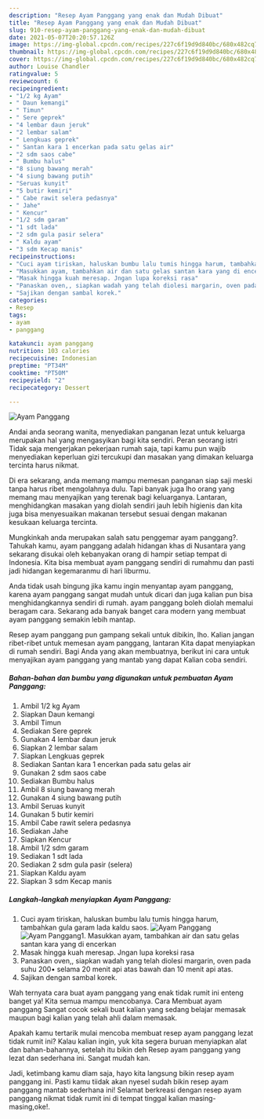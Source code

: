 ```yaml
---
description: "Resep Ayam Panggang yang enak dan Mudah Dibuat"
title: "Resep Ayam Panggang yang enak dan Mudah Dibuat"
slug: 910-resep-ayam-panggang-yang-enak-dan-mudah-dibuat
date: 2021-05-07T20:20:57.126Z
image: https://img-global.cpcdn.com/recipes/227c6f19d9d840bc/680x482cq70/ayam-panggang-foto-resep-utama.jpg
thumbnail: https://img-global.cpcdn.com/recipes/227c6f19d9d840bc/680x482cq70/ayam-panggang-foto-resep-utama.jpg
cover: https://img-global.cpcdn.com/recipes/227c6f19d9d840bc/680x482cq70/ayam-panggang-foto-resep-utama.jpg
author: Louise Chandler
ratingvalue: 5
reviewcount: 6
recipeingredient:
- "1/2 kg Ayam"
- " Daun kemangi"
- " Timun"
- " Sere geprek"
- "4 lembar daun jeruk"
- "2 lembar salam"
- " Lengkuas geprek"
- " Santan kara 1 encerkan pada satu gelas air"
- "2 sdm saos cabe"
- " Bumbu halus"
- "8 siung bawang merah"
- "4 siung bawang putih"
- "Seruas kunyit"
- "5 butir kemiri"
- " Cabe rawit selera pedasnya"
- " Jahe"
- " Kencur"
- "1/2 sdm garam"
- "1 sdt lada"
- "2 sdm gula pasir selera"
- " Kaldu ayam"
- "3 sdm Kecap manis"
recipeinstructions:
- "Cuci ayam tiriskan, haluskan bumbu lalu tumis hingga harum, tambahkan gula garam lada kaldu saos."
- "Masukkan ayam, tambahkan air dan satu gelas santan kara yang di encerkan"
- "Masak hingga kuah meresap. Jngan lupa koreksi rasa"
- "Panaskan oven,, siapkan wadah yang telah diolesi margarin, oven pada suhu 200• selama 20 menit api atas bawah dan 10 menit api atas."
- "Sajikan dengan sambal korek."
categories:
- Resep
tags:
- ayam
- panggang

katakunci: ayam panggang 
nutrition: 103 calories
recipecuisine: Indonesian
preptime: "PT34M"
cooktime: "PT50M"
recipeyield: "2"
recipecategory: Dessert

---
```



![Ayam Panggang](https://img-global.cpcdn.com/recipes/227c6f19d9d840bc/680x482cq70/ayam-panggang-foto-resep-utama.jpg)

Andai anda seorang wanita, menyediakan panganan lezat untuk keluarga merupakan hal yang mengasyikan bagi kita sendiri. Peran seorang istri Tidak saja mengerjakan pekerjaan rumah saja, tapi kamu pun wajib menyediakan keperluan gizi tercukupi dan masakan yang dimakan keluarga tercinta harus nikmat.

Di era  sekarang, anda memang mampu memesan panganan siap saji meski tanpa harus ribet mengolahnya dulu. Tapi banyak juga lho orang yang memang mau menyajikan yang terenak bagi keluarganya. Lantaran, menghidangkan masakan yang diolah sendiri jauh lebih higienis dan kita juga bisa menyesuaikan makanan tersebut sesuai dengan makanan kesukaan keluarga tercinta. 



Mungkinkah anda merupakan salah satu penggemar ayam panggang?. Tahukah kamu, ayam panggang adalah hidangan khas di Nusantara yang sekarang disukai oleh kebanyakan orang di hampir setiap tempat di Indonesia. Kita bisa membuat ayam panggang sendiri di rumahmu dan pasti jadi hidangan kegemaranmu di hari liburmu.

Anda tidak usah bingung jika kamu ingin menyantap ayam panggang, karena ayam panggang sangat mudah untuk dicari dan juga kalian pun bisa menghidangkannya sendiri di rumah. ayam panggang boleh diolah memalui beragam cara. Sekarang ada banyak banget cara modern yang membuat ayam panggang semakin lebih mantap.

Resep ayam panggang pun gampang sekali untuk dibikin, lho. Kalian jangan ribet-ribet untuk memesan ayam panggang, lantaran Kita dapat menyiapkan di rumah sendiri. Bagi Anda yang akan membuatnya, berikut ini cara untuk menyajikan ayam panggang yang mantab yang dapat Kalian coba sendiri.

<!--inarticleads1-->

##### Bahan-bahan dan bumbu yang digunakan untuk pembuatan Ayam Panggang:

1. Ambil 1/2 kg Ayam
1. Siapkan  Daun kemangi
1. Ambil  Timun
1. Sediakan  Sere geprek
1. Gunakan 4 lembar daun jeruk
1. Siapkan 2 lembar salam
1. Siapkan  Lengkuas geprek
1. Sediakan  Santan kara 1 encerkan pada satu gelas air
1. Gunakan 2 sdm saos cabe
1. Sediakan  Bumbu halus
1. Ambil 8 siung bawang merah
1. Gunakan 4 siung bawang putih
1. Ambil Seruas kunyit
1. Gunakan 5 butir kemiri
1. Ambil  Cabe rawit selera pedasnya
1. Sediakan  Jahe
1. Siapkan  Kencur
1. Ambil 1/2 sdm garam
1. Sediakan 1 sdt lada
1. Sediakan 2 sdm gula pasir (selera)
1. Siapkan  Kaldu ayam
1. Siapkan 3 sdm Kecap manis




<!--inarticleads2-->

##### Langkah-langkah menyiapkan Ayam Panggang:

1. Cuci ayam tiriskan, haluskan bumbu lalu tumis hingga harum, tambahkan gula garam lada kaldu saos.
<img src="https://img-global.cpcdn.com/steps/66dc87680a68abf0/160x128cq70/ayam-panggang-langkah-memasak-1-foto.jpg" alt="Ayam Panggang"><img src="https://img-global.cpcdn.com/steps/30f76aa4560889b8/160x128cq70/ayam-panggang-langkah-memasak-1-foto.jpg" alt="Ayam Panggang">1. Masukkan ayam, tambahkan air dan satu gelas santan kara yang di encerkan
1. Masak hingga kuah meresap. Jngan lupa koreksi rasa
1. Panaskan oven,, siapkan wadah yang telah diolesi margarin, oven pada suhu 200• selama 20 menit api atas bawah dan 10 menit api atas.
1. Sajikan dengan sambal korek.




Wah ternyata cara buat ayam panggang yang enak tidak rumit ini enteng banget ya! Kita semua mampu mencobanya. Cara Membuat ayam panggang Sangat cocok sekali buat kalian yang sedang belajar memasak maupun bagi kalian yang telah ahli dalam memasak.

Apakah kamu tertarik mulai mencoba membuat resep ayam panggang lezat tidak rumit ini? Kalau kalian ingin, yuk kita segera buruan menyiapkan alat dan bahan-bahannya, setelah itu bikin deh Resep ayam panggang yang lezat dan sederhana ini. Sangat mudah kan. 

Jadi, ketimbang kamu diam saja, hayo kita langsung bikin resep ayam panggang ini. Pasti kamu tiidak akan nyesel sudah bikin resep ayam panggang mantab sederhana ini! Selamat berkreasi dengan resep ayam panggang nikmat tidak rumit ini di tempat tinggal kalian masing-masing,oke!.

